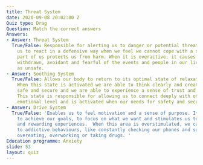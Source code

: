 ```yaml
---
title: Threat System
date: 2020-09-08 20:02:00 Z
Quiz type: Drag
Question: Match the correct answers
Answers:
- Answer: Threat System
  True/False: Responsible for alerting us to danger or potential threats and causes
    us to react in a defensive way when we feel we cannot cope with a situation. This
    part of us protects us from harm. When it is overactive, it causes us to feel
    withdrawn, avoidant and fearful of the events and people in our lives who we perceive
    as unsafe.
- Answer: Soothing System
  True/False: Allows our body to return to its optimal state of relaxation and comfort.
    When this state is activated we are able to think clearly and creatively, we feel
    safe and secure and we are able to experience a sense of trust and wellbeing.
    This state is responsible for allowing us to connect deeply with others on an
    emotional level and is activated when our needs for safety and security are met.
- Answer: Drive System
  True/False: 'Enables us to feel motivation and a sense of purpose. It ‘drives’ us
    to achieve our goals, to focus on what we want and stimulates us to seek out pleasurable
    and rewarding experiences.  When this area is overstimulated, we can be vulnerable
    to addictive behaviours, like constantly checking our phones and social media,
    overeating, overworking or taking drugs. '
Education programme: Anxiety
slide: 53
layout: quiz
---
```

